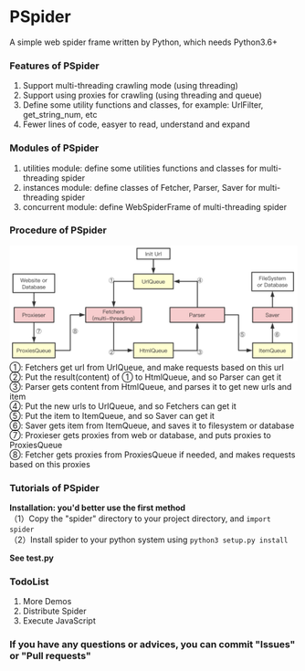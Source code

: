 # PSpider

A simple web spider frame written by Python, which needs Python3.6+

### Features of PSpider

1. Support multi-threading crawling mode (using threading)
2. Support using proxies for crawling (using threading and queue)
3. Define some utility functions and classes, for example: UrlFilter, get_string_num, etc
4. Fewer lines of code, easyer to read, understand and expand

### Modules of PSpider

1. utilities module: define some utilities functions and classes for multi-threading spider
2. instances module: define classes of Fetcher, Parser, Saver for multi-threading spider
3. concurrent module: define WebSpiderFrame of multi-threading spider

### Procedure of PSpider

![](procedure.png)
①: Fetchers get url from UrlQueue, and make requests based on this url  
②: Put the result(content) of ① to HtmlQueue, and so Parser can get it  
③: Parser gets content from HtmlQueue, and parses it to get new urls and item  
④: Put the new urls to UrlQueue, and so Fetchers can get it  
⑤: Put the item to ItemQueue, and so Saver can get it  
⑥: Saver gets item from ItemQueue, and saves it to filesystem or database  
⑦: Proxieser gets proxies from web or database, and puts proxies to ProxiesQueue  
⑧: Fetcher gets proxies from ProxiesQueue if needed, and makes requests based on this proxies

### Tutorials of PSpider

**Installation: you'd better use the first method**  
（1）Copy the "spider" directory to your project directory, and `import spider`  
（2）Install spider to your python system using `python3 setup.py install`

**See test.py**

### TodoList

1. More Demos
2. Distribute Spider
3. Execute JavaScript

### If you have any questions or advices, you can commit "Issues" or "Pull requests"

